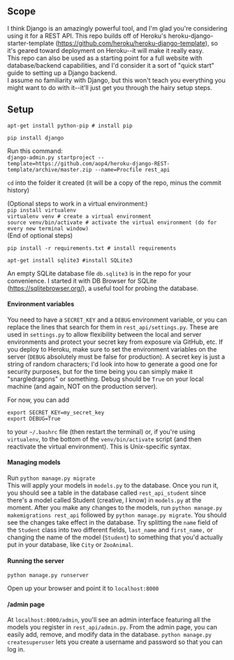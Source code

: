 ## Scope
I think Django is an amazingly powerful tool, and I'm glad you're considering using it for a REST API. This repo builds off of Heroku's heroku-django-starter-template (https://github.com/heroku/heroku-django-template), so it's geared toward deployment on Heroku--it will make it really easy.  
This repo can also be used as a starting point for a full website with database/backend capabilities, and I'd consider it a sort of "quick start" guide to setting up a Django backend.  
I assume no familiarity with Django, but this won't teach you everything you might want to do with it--it'll just get you through the hairy setup steps.


## Setup

`apt-get install python-pip # install pip`  

`pip install django`  

Run this command:  
`django-admin.py startproject --template=https://github.com/aop4/heroku-django-REST-template/archive/master.zip --name=Procfile rest_api`

`cd` into the folder it created (it will be a copy of the repo, minus the commit history)

(Optional steps to work in a virtual environment:)  
`pip install virtualenv`  
`virtualenv venv # create a virtual environment`  
`source venv/bin/activate # activate the virtual environment (do for every new terminal window)`  
(End of optional steps)  

`pip install -r requirements.txt # install requirements`  

`apt-get install sqlite3 #install SQLite3`  

An empty SQLite database file `db.sqlite3` is in the repo for your convenience. I started it with DB Browser for SQLite  (https://sqlitebrowser.org/), a useful tool for probing the database. 

#### Environment variables

You need to have a `SECRET_KEY` and a `DEBUG` environment variable, or you can replace the lines that search for them in `rest_api/settings.py`. These are used in `settings.py` to allow flexibility between the local and server environments and protect your secret key from exposure via GitHub, etc. If you deploy to Heroku, make sure to set the environment variables on the server (`DEBUG` absolutely must be false for production). A secret key is just a string of random characters; I'd look into how to generate a good one for security purposes, but for the time being you can simply make it "snargledragons" or something. Debug should be `True` on your local machine (and again, NOT on the production server).  

For now, you can add  
```
export SECRET_KEY=my_secret_key
export DEBUG=True
```  
to your `~/.bashrc` file (then restart the terminal) or, if you're using `virtualenv`, to the bottom of the `venv/bin/activate` script (and then reactivate the virtual environment). This is Unix-specific syntax.  

#### Managing models  

Run `python manage.py migrate`  
This will apply your models in `models.py` to the database. Once you run it, you should see a table in the database called `rest_api_student` since there's a model called Student (creative, I know) in `models.py` at the moment. After you make any changes to the models, run `python manage.py makemigrations rest_api` followed by `python manage.py migrate`. You should see the changes take effect in the database. Try splitting the `name` field of the `Student` class into two different fields, `last_name` and `first_name,` or changing the name of the model (`Student`) to something that you'd actually put in your database, like `City` or `ZooAnimal`.

#### Running the server  

`python manage.py runserver`

Open up your browser and point it to `localhost:8000`

#### /admin page

At `localhost:8000/admin`, you'll see an admin interface featuring all the models you register in `rest_api/admin.py`. From the admin page, you can easily add, remove, and modify data in the database. `python manage.py createsuperuser` lets you create a username and password so that you can log in.

